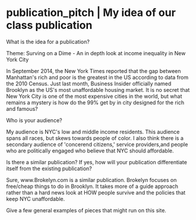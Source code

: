# publication_pitch | My idea of our class publication 

What is the idea for a publication?

Theme: Surving on a Dime - An in depth look at income inequality in New York City


<p>In September 2014, the New York Times reported that the gap between Manhattan's rich and poor is the greatest in the US according to data from the 2010 Census. Just last month, Business Insider officially named Brooklyn as the US's most unaffordable housing market. It is no secret that New York City is one of the most expensive cities in the world, but what remains a mystery is how do the 99% get by in city designed for the rich and famous? </p>

Who is your audience?
<p>My audience is NYC's low and middle income residents. This audience spans all races, but skews towards people of color. 
I also think there is a secondary audience of 'concerend citizens,' service providers,and people who are politically engaged who believe that NYC should affordable.</p>

Is there a similar publication? If yes, how will your publication differentiate itself from the existing publication?
<p>Sure, www.Brokelyn.com is a similar publication. Brokelyn focuses on free/cheap things to do in Brooklyn. It takes more of a guide approach rather than a hard news look at HOW people survive and the policies that keep NYC unaffordable.</p>

Give a few general examples of pieces that might run on this site.


